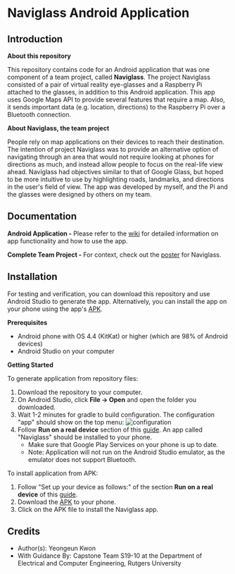 # Naviglass Android Application

## Introduction
**About this repository**

This repository contains code for an Android application that was one component of a team project, called **Naviglass**. The project Naviglass consisted of a pair of virtual reality eye-glasses and a Raspberry Pi attached to the glasses, in addition to this Android application. This app uses Google Maps API to provide several features that require a map. Also, it sends important data (e.g. location, directions) to the Raspberry Pi over a Bluetooth connection. 

**About Naviglass, the team project**

People rely on map applications on their devices to reach their destination. The intention of project Naviglass was to provide an alternative option of navigating through an area that would not require looking at phones for directions as much, and instead allow people to focus on the real-life view ahead. Naviglass had objectives similar to that of Google Glass, but hoped to be more intuitive to use by highlighting roads, landmarks, and directions in the user's field of view. The app was developed by myself, and the Pi and the glasses were designed by others on my team. 

## Documentation 
**Android Application -** Please refer to the [wiki](https://github.com/yeongeunkwon/Android-App-Naviglass/wiki) for detailed information on app functionality and how to use the app. 

**Complete Team Project -** For context, check out the [poster](https://www.ece.rutgers.edu/sites/default/files/capstone/capstone2019/posters/S19-10-poster.pdf) for Naviglass. 

## Installation 
For testing and verification, you can download this repository and use Android Studio to generate the app. Alternatively, you can install the app on your phone using the app's [APK](/app/build/outputs/apk/debug/app-debug.apk). 

**Prerequisites**
* Android phone with OS 4.4 (KitKat) or higher (which are 98% of Android devices) 
* Android Studio on your computer

**Getting Started**

To generate application from repository files: 
1. Download the repository to your computer. 
1. On Android Studio, click **File -> Open** and open the folder you downloaded. 
1. Wait 1-2 minutes for gradle to build configuration. The configuration "app" should show on the top menu: ![configuration](https://user-images.githubusercontent.com/46125838/82724739-ab30c780-9d1b-11ea-8178-065473826559.PNG) 
1. Follow **Run on a real device** section of this [guide](https://developer.android.com/training/basics/firstapp/running-app#RealDevice). An app called "Naviglass" should be installed to your phone. 
    * Make sure that Google Play Services on your phone is up to date. 
    * Note: Application will not run on the Android Studio emulator, as the emulator does not support Bluetooth. 

To install application from APK: 
1. Follow "Set up your device as follows:" of the section **Run on a real device** of this [guide](https://developer.android.com/training/basics/firstapp/running-app#RealDevice). 
1. Download the [APK](/app/build/outputs/apk/debug/app-debug.apk) to your phone. 
1. Click on the APK file to install the Naviglass app. 

## Credits 
* Author(s): Yeongeun Kwon 
* With Guidance By: Capstone Team S19-10 at the Department of Electrical and Computer Engineering, Rutgers University
